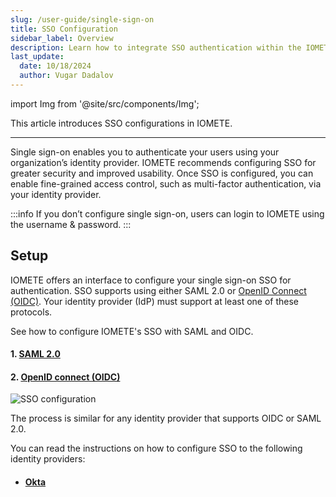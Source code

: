 ```yaml
---
slug: /user-guide/single-sign-on
title: SSO Configuration
sidebar_label: Overview
description: Learn how to integrate SSO authentication within the IOMETE Data Plane
last_update:
  date: 10/18/2024
  author: Vugar Dadalov
---
```


import Img from '@site/src/components/Img';

This article introduces SSO configurations in IOMETE.

---

Single sign-on enables you to authenticate your users using your organization’s identity provider. IOMETE recommends configuring SSO for greater security and improved usability. Once SSO is configured, you can enable fine-grained access control, such as multi-factor authentication, via your identity provider.

:::info
If you don’t configure single sign-on, users can login to IOMETE using the username & password.
:::

## Setup

IOMETE offers an interface to configure your single sign-on SSO for authentication. SSO supports using either SAML 2.0 or [OpenID Connect (OIDC)](https://openid.net/developers/how-connect-works/). Your identity provider (IdP) must support at least one of these protocols.

See how to configure IOMETE's SSO with SAML and OIDC.

#### 1. [SAML 2.0](sso-saml.md)

#### 2. [OpenID connect (OIDC)](sso-oidc.md)

<Img src="/img/user-guide/iam/sso/sso.png" alt="SSO configuration"/>

The process is similar for any identity provider that supports OIDC or SAML 2.0.

<!-- :::info `Enable/disable`
IOMETE can function without any SSO enabled. But if enabling SSO, **only one** of the above two options can be enabled.
If **SAML2.0** is enabled then **OIDC** cannot be enabled and vice versa.
::: -->

You can read the instructions on how to configure SSO to the following identity providers:

<!-- Microsoft Entra ID (formerly Azure Active Directory) -->

- #### [Okta](sso-okta.md)

<!-- One Login -->
